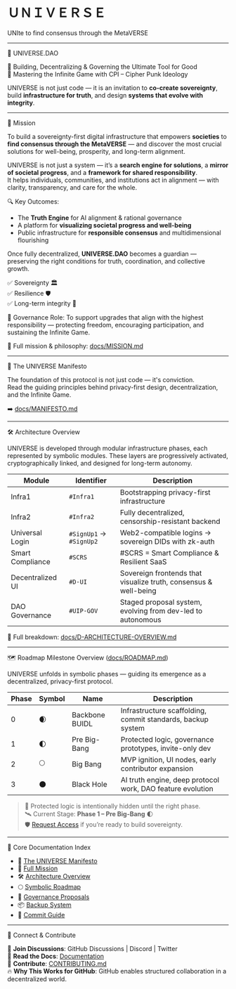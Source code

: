 # ＵＮＩＶＥＲＳＥ

UNIte to find consensus through the MetaVERSE

------------

🌌 UNIVERSE.DAO

🚀 Building, Decentralizing & Governing the Ultimate Tool for Good  
🔐 Mastering the Infinite Game with CPI – Cipher Punk Ideology

UNIVERSE is not just code — it is an invitation to **co-create sovereignty**, build **infrastructure for truth**, and design **systems that evolve with integrity**.

------------

📌 Mission

To build a sovereignty-first digital infrastructure that empowers **societies** to  
**find consensus through the MetaVERSE** — and discover the most crucial solutions for well-being, prosperity, and long-term alignment.

UNIVERSE is not just a system — it’s a **search engine for solutions**, a **mirror of societal progress**, and a **framework for shared responsibility**.  
It helps individuals, communities, and institutions act in alignment — with clarity, transparency, and care for the whole.

🔍 Key Outcomes:
- The **Truth Engine** for AI alignment & rational governance  
- A platform for **visualizing societal progress and well-being**  
- Public infrastructure for **responsible consensus** and multidimensional flourishing  

Once fully decentralized, **UNIVERSE.DAO** becomes a guardian — preserving the right conditions for truth, coordination, and collective growth.

✅ Sovereignty 🏛️  
✅ Resilience 🛡️  
✅ Long-term integrity 🔗  

📢 Governance Role: To support upgrades that align with the highest responsibility — protecting freedom, encouraging participation, and sustaining the Infinite Game.

🧭 Full mission & philosophy: [docs/MISSION.md](docs/MISSION.md)

------------

📜 The UNIVERSE Manifesto

The foundation of this protocol is not just code — it's conviction.  
Read the guiding principles behind privacy-first design, decentralization, and the Infinite Game.

➡️ [docs/MANIFESTO.md](docs/MANIFESTO.md)

------------

🛠️ Architecture Overview

UNIVERSE is developed through modular infrastructure phases, each represented by symbolic modules. These layers are progressively activated, cryptographically linked, and designed for long-term autonomy.

| Module              | Identifier       | Description                                                |
|---------------------|------------------|------------------------------------------------------------|
| Infra1              | `#Infra1`        | Bootstrapping privacy-first infrastructure                 |
| Infra2              | `#Infra2`        | Fully decentralized, censorship-resistant backend          |
| Universal Login     | `#SignUp1` → `#SignUp2` | Web2-compatible logins → sovereign DIDs with zk-auth |
| Smart Compliance    | `#SCRS`          | #SCRS = Smart Compliance & Resilient SaaS                    |
| Decentralized UI    | `#D-UI`          | Sovereign frontends that visualize truth, consensus & well-being |
| DAO Governance      | `#UIP-GOV`       | Staged proposal system, evolving from dev-led to autonomous |

📘 Full breakdown: [docs/D-ARCHITECTURE-OVERVIEW.md](docs/D-ARCHITECTURE-OVERVIEW.md)

------------

🗺️ Roadmap Milestone Overview ([docs/ROADMAP.md](docs/ROADMAP.md))

UNIVERSE unfolds in symbolic phases — guiding its emergence as a decentralized, privacy-first protocol.

| Phase | Symbol | Name            | Description                                               |
|-------|--------|------------------|-----------------------------------------------------------|
| 0     | 🌒     | Backbone BUIDL   | Infrastructure scaffolding, commit standards, backup system |
| 1     | 🌓     | Pre Big-Bang     | Protected logic, governance prototypes, invite-only dev   |
| 2     | 🌕     | Big Bang         | MVP ignition, UI nodes, early contributor expansion       |
| 3     | 🌑     | Black Hole       | AI truth engine, deep protocol work, DAO feature evolution |

> 🔐 Protected logic is intentionally hidden until the right phase.  
> 🛰️ Current Stage: **Phase 1 – Pre Big-Bang** 🌓  
> 🛡️ [Request Access](https://universe.org/github) if you’re ready to build sovereignty.

------------

📂 Core Documentation Index

- 📜 [The UNIVERSE Manifesto](docs/MANIFESTO.md)  
- 🧭 [Full Mission](docs/MISSION.md)  
- 🛠 [Architecture Overview](docs/D-ARCHITECTURE-OVERVIEW.md)  
- 🌕 [Symbolic Roadmap](docs/ROADMAP.md)  
- 🧬 [Governance Proposals](proposals/UIP-GOVERNANCE.md)  
- 📦 [Backup System](docs/ARCHIVE.md)  
- 📄 [Commit Guide](docs/COMMIT-GUIDE.md)  

------------

🔗 Connect & Contribute

💬 **Join Discussions**: GitHub Discussions | Discord | Twitter  
📜 **Read the Docs**: [Documentation](UNIVERSE/docs/)  
🤝 **Contribute**: [CONTRIBUTING.md](CONTRIBUTING.md)  
🔥 **Why This Works for GitHub**: GitHub enables structured collaboration in a decentralized world.
